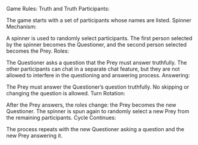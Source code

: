 Game Rules: Truth and Truth
Participants:

The game starts with a set of participants whose names are listed.
Spinner Mechanism:

A spinner is used to randomly select participants. The first person selected by the spinner becomes the Questioner, and the second person selected becomes the Prey.
Roles:

The Questioner asks a question that the Prey must answer truthfully.
The other participants can chat in a separate chat feature, but they are not allowed to interfere in the questioning and answering process.
Answering:

The Prey must answer the Questioner’s question truthfully. No skipping or changing the question is allowed.
Turn Rotation:

After the Prey answers, the roles change: the Prey becomes the new Questioner.
The spinner is spun again to randomly select a new Prey from the remaining participants.
Cycle Continues:

The process repeats with the new Questioner asking a question and the new Prey answering it.
